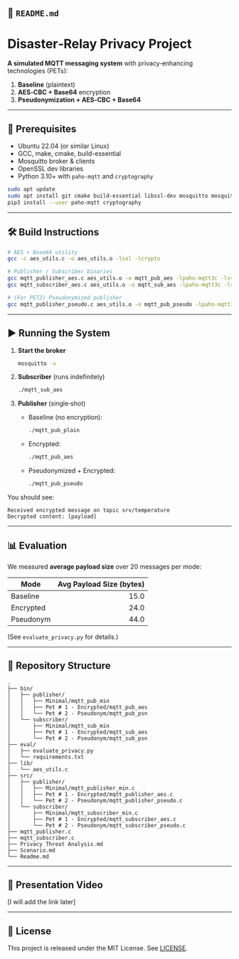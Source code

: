 ## 📘 `README.md`

# Disaster‑Relay Privacy Project

**A simulated MQTT messaging system** with privacy‐enhancing technologies (PETs):  
1. **Baseline** (plaintext)  
2. **AES‑CBC + Base64** encryption  
3. **Pseudonymization + AES‑CBC + Base64**

---

## 🔧 Prerequisites

- Ubuntu 22.04 (or similar Linux)  
- GCC, make, cmake, build-essential  
- Mosquitto broker & clients  
- OpenSSL dev libraries  
- Python 3.10+ with `paho‑mqtt` and `cryptography`

```bash
sudo apt update
sudo apt install git cmake build-essential libssl-dev mosquitto mosquitto-clients libpaho-mqtt-dev python3-pip
pip3 install --user paho-mqtt cryptography
````

---

## 🛠️ Build Instructions

```bash
# AES + Base64 utility
gcc -c aes_utils.c -o aes_utils.o -lssl -lcrypto

# Publisher / Subscriber binaries
gcc mqtt_publisher_aes.c aes_utils.o -o mqtt_pub_aes -lpaho-mqtt3c -lssl -lcrypto
gcc mqtt_subscriber_aes.c aes_utils.o -o mqtt_sub_aes -lpaho-mqtt3c -lssl -lcrypto

# (For PET2) Pseudonymized publisher
gcc mqtt_publisher_pseudo.c aes_utils.o -o mqtt_pub_pseudo -lpaho-mqtt3c -lssl -lcrypto
```

---

## ▶️ Running the System

1. **Start the broker**

   ```bash
   mosquitto -v
   ```

2. **Subscriber** (runs indefinitely)

   ```bash
   ./mqtt_sub_aes
   ```

3. **Publisher** (single‑shot)

   * Baseline (no encryption):

     ```bash
     ./mqtt_pub_plain
     ```
   * Encrypted:

     ```bash
     ./mqtt_pub_aes
     ```
   * Pseudonymized + Encrypted:

     ```bash
     ./mqtt_pub_pseudo
     ```

You should see:

```
Received encrypted message on topic srv/temperature
Decrypted content: [payload]
```

---

## 📊 Evaluation

We measured **average payload size** over 20 messages per mode:

| Mode      | Avg Payload Size (bytes) |
| --------- | -----------------------: |
| Baseline  |                     15.0 |
| Encrypted |                     24.0 |
| Pseudonym |                     44.0 |

(See `evaluate_privacy.py` for details.)

---

## 📂 Repository Structure

```
.
├── bin/
│   ├── publisher/
│   │   ├── Minimal/mqtt_pub_min
│   │   ├── Pet # 1 - Encrypted/mqtt_pub_aes
│   │   └── Pet # 2 - Pseudonym/mqtt_pub_psn
│   └── subscriber/
│       ├── Minimal/mqtt_sub_min
│       ├── Pet # 1 - Encrypted/mqtt_sub_aes
│       └── Pet # 2 - Pseudonym/mqtt_sub_psn
├── eval/
│   ├── evaluate_privacy.py
│   └── requirements.txt
├── lib/
│   └── aes_utils.c
├── src/
│   ├── publisher/
│   │   ├── Minimal/mqtt_publisher_min.c
│   │   ├── Pet # 1 - Encrypted/mqtt_publisher_aes.c
│   │   └── Pet # 2 - Pseudonym/mqtt_publisher_pseudo.c
│   └── subscriber/
│       ├── Minimal/mqtt_subscriber_min.c
│       ├── Pet # 1 - Encrypted/mqtt_subscriber_aes.c
│       └── Pet # 2 - Pseudonym/mqtt_subscriber_pseudo.c
├── mqtt_publisher.c
├── mqtt_subscriber.c
├── Privacy Threat Analysis.md
├── Scenario.md
└── Readme.md
```

---

## 🎥 Presentation Video

\[I will add the link later]

---

## 📄 License

This project is released under the MIT License. See [LICENSE](LICENSE).
